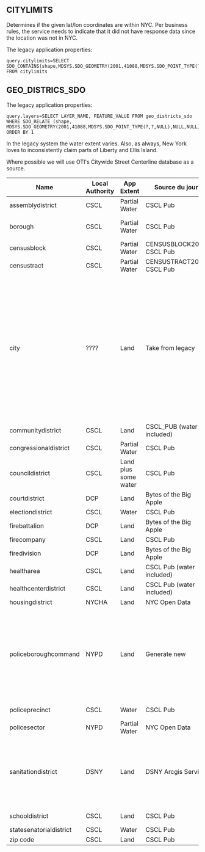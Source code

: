 ## CITYLIMITS 

Determines if the given lat/lon coordinates are within NYC. Per business rules, the service needs to indicate that it did not have response data since the location was not in NYC.

The legacy application properties:

    query.citylimits=SELECT SDO_CONTAINS(shape,MDSYS.SDO_GEOMETRY(2001,41088,MDSYS.SDO_POINT_TYPE(?,?,NULL),NULL,NULL)) FROM citylimits

## GEO_DISTRICS_SDO

The legacy application properties:

    query.layers=SELECT LAYER_NAME, FEATURE_VALUE FROM geo_districts_sdo WHERE SDO_RELATE (shape, MDSYS.SDO_GEOMETRY(2001,41088,MDSYS.SDO_POINT_TYPE(?,?,NULL),NULL,NULL),'mask=ANYINTERACT')='TRUE' ORDER BY 1

In the legacy system the water extent varies. Also, as always, New York loves to inconsistently claim parts of Liberty and Ellis Island. 

Where possible we will use OTI's Citywide Street Centerline database as a source. 


| Name  | Local Authority | App Extent | Source du jour | Notes
| ------------- | ------------- | ------------- | ------------- | ------------- |
| assemblydistrict | CSCL | Partial Water | CSCL Pub | |
| borough | CSCL | Partial Water | CSCL Pub | Upper case borough names |
| censusblock | CSCL | Partial Water | CENSUSBLOCK2020 CSCL Pub | see [issue 4](https://github.com/mattyschell/mobilelatlong2cloud/issues/4)  |
| censustract | CSCL | Partial Water | CENSUSTRACT2020 CSCL Pub | see [issue 5](https://github.com/mattyschell/mobilelatlong2cloud/issues/5) |
| city | ???? | Land | Take from legacy | Appears to be ZIP codes with postal names (Flushing, Kew Gardens) applied to some ZIP codes.  Also "Central Park" for 00083.  The remainder of the ZIP Codes have borough names. |
| communitydistrict | CSCL | Land | CSCL_PUB (water included) | |
| congressionaldistrict | CSCL | Partial Water | CSCL Pub | |
| councildistrict | CSCL | Land plus some water | CSCL Pub | |
| courtdistrict | DCP | Land | Bytes of the Big Apple | see [issue 6](https://github.com/mattyschell/mobilelatlong2cloud/issues/6) |
| electiondistrict | CSCL | Water | CSCL Pub | see [issue 7](https://github.com/mattyschell/mobilelatlong2cloud/issues/7) |
| firebattalion | DCP | Land | Bytes of the Big Apple | |
| firecompany | CSCL | Land | CSCL Pub | see [issue 8](https://github.com/mattyschell/mobilelatlong2cloud/issues/8) |
| firedivision | DCP | Land | Bytes of the Big Apple | |
| healtharea | CSCL | Land | CSCL Pub (water included) | Left pad with zeros |
| healthcenterdistrict | CSCL | Land | CSCL Pub (water included) | |
| housingdistrict | NYCHA | Land | NYC Open Data | see [issue 9](https://github.com/mattyschell/mobilelatlong2cloud/issues/9) |
| policeboroughcommand | NYPD | Land | Generate new | These aren't published.  We will use the list of precincts by borough command on [wikipedia](https://en.wikipedia.org/wiki/Organization_of_the_New_York_City_Police_Department#Police_precincts) and aggregate |
| policeprecinct | CSCL | Water | CSCL Pub | left pad with zeros |
| policesector | NYPD | Partial Water | NYC Open Data | |
| sanitationdistrict | DSNY | Land | DSNY Arcgis Service | Use DCP district code.  Legacy app used undissolved sanitation sector shapes  |
| schooldistrict | CSCL | Land | CSCL Pub | left pad with zeros |
| statesenatorialdistrict | CSCL | Water | CSCL Pub | |
| zip code | CSCL | Land  | CSCL Pub | |

